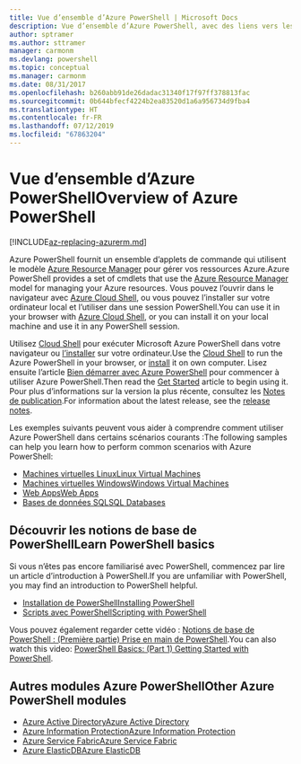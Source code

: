 ```yaml
---
title: Vue d’ensemble d’Azure PowerShell | Microsoft Docs
description: Vue d’ensemble d’Azure PowerShell, avec des liens vers les procédures d’installation et de configuration.
author: sptramer
ms.author: sttramer
manager: carmonm
ms.devlang: powershell
ms.topic: conceptual
ms.manager: carmonm
ms.date: 08/31/2017
ms.openlocfilehash: b260abb91de26dadac31340f17f97ff378813fac
ms.sourcegitcommit: 0b644bfecf4224b2ea83520d1a6a956734d9fba4
ms.translationtype: HT
ms.contentlocale: fr-FR
ms.lasthandoff: 07/12/2019
ms.locfileid: "67863204"
---
```

# <a name="overview-of-azure-powershell"></a><span data-ttu-id="83d5b-103">Vue d’ensemble d’Azure PowerShell</span><span class="sxs-lookup"><span data-stu-id="83d5b-103">Overview of Azure PowerShell</span></span>

[!INCLUDE[az-replacing-azurerm.md](../includes/az-replacing-azurerm.md)]

<span data-ttu-id="83d5b-104">Azure PowerShell fournit un ensemble d’applets de commande qui utilisent le modèle [Azure Resource Manager](/azure/azure-resource-manager/resource-group-overview) pour gérer vos ressources Azure.</span><span class="sxs-lookup"><span data-stu-id="83d5b-104">Azure PowerShell provides a set of cmdlets that use the [Azure Resource Manager](/azure/azure-resource-manager/resource-group-overview) model for managing your Azure resources.</span></span> <span data-ttu-id="83d5b-105">Vous pouvez l’ouvrir dans le navigateur avec [Azure Cloud Shell](/azure/cloud-shell/overview), ou vous pouvez l’installer sur votre ordinateur local et l’utiliser dans une session PowerShell.</span><span class="sxs-lookup"><span data-stu-id="83d5b-105">You can use it in your browser with [Azure Cloud Shell](/azure/cloud-shell/overview), or you can install it on your local machine and use it in any PowerShell session.</span></span>

<span data-ttu-id="83d5b-106">Utilisez [Cloud Shell](/azure/cloud-shell/overview) pour exécuter Microsoft Azure PowerShell dans votre navigateur ou [l’installer](install-azurerm-ps.md) sur votre ordinateur.</span><span class="sxs-lookup"><span data-stu-id="83d5b-106">Use the [Cloud Shell](/azure/cloud-shell/overview) to run the Azure PowerShell in your browser, or [install](install-azurerm-ps.md) it on own computer.</span></span> <span data-ttu-id="83d5b-107">Lisez ensuite l’article [Bien démarrer avec Azure PowerShell](get-started-azureps.md) pour commencer à utiliser Azure PowerShell.</span><span class="sxs-lookup"><span data-stu-id="83d5b-107">Then read the [Get Started](get-started-azureps.md) article to begin using it.</span></span> <span data-ttu-id="83d5b-108">Pour plus d’informations sur la version la plus récente, consultez les [Notes de publication](release-notes-azureps.md).</span><span class="sxs-lookup"><span data-stu-id="83d5b-108">For information about the latest release, see the [release notes](release-notes-azureps.md).</span></span>

<span data-ttu-id="83d5b-109">Les exemples suivants peuvent vous aider à comprendre comment utiliser Azure PowerShell dans certains scénarios courants :</span><span class="sxs-lookup"><span data-stu-id="83d5b-109">The following samples can help you learn how to perform common scenarios with Azure PowerShell:</span></span>

* [<span data-ttu-id="83d5b-110">Machines virtuelles Linux</span><span class="sxs-lookup"><span data-stu-id="83d5b-110">Linux Virtual Machines</span></span>](/azure/virtual-machines/virtual-machines-linux-powershell-samples?toc=/powershell/azure/toc.json)
* [<span data-ttu-id="83d5b-111">Machines virtuelles Windows</span><span class="sxs-lookup"><span data-stu-id="83d5b-111">Windows Virtual Machines</span></span>](/azure/virtual-machines/virtual-machines-windows-powershell-samples?toc=/powershell/azure/toc.json)
* [<span data-ttu-id="83d5b-112">Web Apps</span><span class="sxs-lookup"><span data-stu-id="83d5b-112">Web Apps</span></span>](/azure/app-service-web/app-service-powershell-samples?toc=/powershell/azure/toc.json)
* [<span data-ttu-id="83d5b-113">Bases de données SQL</span><span class="sxs-lookup"><span data-stu-id="83d5b-113">SQL Databases</span></span>](/azure/sql-database/sql-database-powershell-samples?toc=/powershell/azure/toc.json)

## <a name="learn-powershell-basics"></a><span data-ttu-id="83d5b-114">Découvrir les notions de base de PowerShell</span><span class="sxs-lookup"><span data-stu-id="83d5b-114">Learn PowerShell basics</span></span>

<span data-ttu-id="83d5b-115">Si vous n’êtes pas encore familiarisé avec PowerShell, commencez par lire un article d’introduction à PowerShell.</span><span class="sxs-lookup"><span data-stu-id="83d5b-115">If you are unfamiliar with PowerShell, you may find an introduction to PowerShell helpful.</span></span>

* [<span data-ttu-id="83d5b-116">Installation de PowerShell</span><span class="sxs-lookup"><span data-stu-id="83d5b-116">Installing PowerShell</span></span>](/powershell/scripting/installing-windows-powershell)
* [<span data-ttu-id="83d5b-117">Scripts avec PowerShell</span><span class="sxs-lookup"><span data-stu-id="83d5b-117">Scripting with PowerShell</span></span>](/powershell/scripting/scripting-with-windows-powershell)

<span data-ttu-id="83d5b-118">Vous pouvez également regarder cette vidéo : [Notions de base de PowerShell : (Première partie) Prise en main de PowerShell](https://channel9.msdn.com/Blogs/Taste-of-Premier/PowerShellBasicsPart1).</span><span class="sxs-lookup"><span data-stu-id="83d5b-118">You can also watch this video: [PowerShell Basics: (Part 1) Getting Started with PowerShell](https://channel9.msdn.com/Blogs/Taste-of-Premier/PowerShellBasicsPart1).</span></span>

## <a name="other-azure-powershell-modules"></a><span data-ttu-id="83d5b-119">Autres modules Azure PowerShell</span><span class="sxs-lookup"><span data-stu-id="83d5b-119">Other Azure PowerShell modules</span></span>

* [<span data-ttu-id="83d5b-120">Azure Active Directory</span><span class="sxs-lookup"><span data-stu-id="83d5b-120">Azure Active Directory</span></span>](/powershell/azure/active-directory/)
* [<span data-ttu-id="83d5b-121">Azure Information Protection</span><span class="sxs-lookup"><span data-stu-id="83d5b-121">Azure Information Protection</span></span>](/powershell/azure/aip/)
* [<span data-ttu-id="83d5b-122">Azure Service Fabric</span><span class="sxs-lookup"><span data-stu-id="83d5b-122">Azure Service Fabric</span></span>](/powershell/azure/service-fabric/)
* [<span data-ttu-id="83d5b-123">Azure ElasticDB</span><span class="sxs-lookup"><span data-stu-id="83d5b-123">Azure ElasticDB</span></span>](/powershell/azure/elasticdbjobs/)
